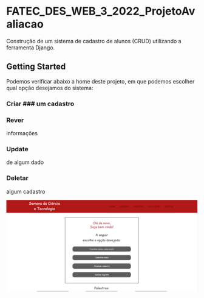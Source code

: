 # FATEC_DES_WEB_3_2022_ProjetoAvaliacao

Construção de um sistema de cadastro de alunos (CRUD) utilizando a ferramenta Django.

## Getting Started

Podemos verificar abaixo a home deste projeto, em que podemos escolher qual opção desejamos do sistema:

### Criar ### um cadastro
### Rever 
informações
### Update 
de algum dado
### Deletar 
algum cadastro

<p align="center"><img src="assets/Print_opc.png"><p align="center">
